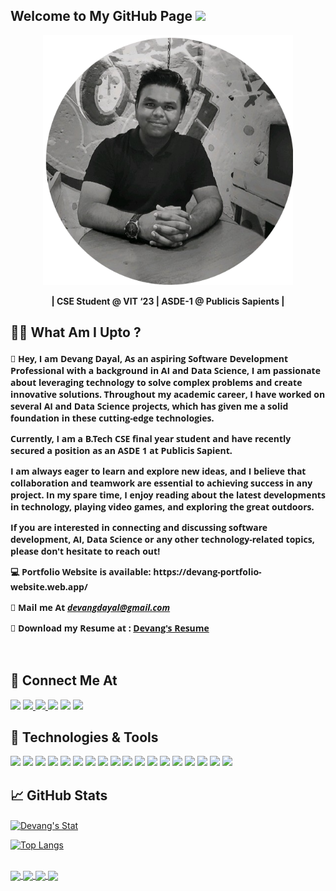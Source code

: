 ## Welcome to My GitHub Page <img src="https://raw.githubusercontent.com/MartinHeinz/MartinHeinz/master/wave.gif" width=30>

<!---<img src="https://img.shields.io/badge/DevangDayal-043EFB?style=for-the-badge&logo=DevangDayal&logoColor=white" alt="devangdayal"/>-->
<div align="center">
  <img  src="images/DCD_Curved.png" alt="DevangDayal" class="rounded" width=400px></img>
  
 <b> | CSE Student @ VIT ‘23 | ASDE-1 @ Publicis Sapients | </b>
</div>

## 👩‍💻 What Am I Upto ?

<div>
 <font face="Open Sans">
 <h4>
   <p>
   👋 Hey, I am Devang Dayal, As an aspiring Software Development Professional with a background in AI and Data Science, I am passionate about leveraging technology to solve complex problems and create innovative solutions. Throughout my academic career, I have worked on several AI and Data Science projects, which has given me a solid foundation in these cutting-edge technologies.
   </p>
<p>
Currently, I am a B.Tech CSE final year student and have recently secured a position as an ASDE 1 at Publicis Sapient. 
  </p>
<p>
I am always eager to learn and explore new ideas, and I believe that collaboration and teamwork are essential to achieving success in any project. In my spare time, I enjoy reading about the latest developments in technology, playing video games, and exploring the great outdoors.
</p>
<p>
If you are interested in connecting and discussing software development, AI, Data Science or any other technology-related topics, please don't hesitate to reach out!
  </p>
<p>
💻 Portfolio Website is available: https://devang-portfolio-website.web.app/
   
   <p>📧 Mail me At  <u><em> devangdayal@gmail.com  </em> </u></p>
   <p>📧 Download my Resume at : <a href="https://drive.google.com/file/d/17Qo3iVm75g97dSFmACCSXGLo78ecC91x/view?usp=sharing" alt="DevangDayal">Devang's Resume</a></p>
<br>  
 </h4>
 </font>
</div>

## 📱 Connect Me At
<div>
 <a href="https://github.com/devangdayal"> <img src="https://img.shields.io/badge/GitHub-100000?style=for-the-badge&logo=github&logoColor=white" /></a>
 <a href="https://linkedin.com/in/devangdayal/"> <img src="https://img.shields.io/badge/LinkedIn-0077B5?style=for-the-badge&logo=linkedin&logoColor=white" /> </a> 
 <a href="https://medium.com/@devangdayal"> <img src="https://img.shields.io/badge/Medium-12100E?style=for-the-badge&logo=medium&logoColor=white" /> </a>
 <a href="https://twitter.com/devangdayal"> <img src="https://img.shields.io/badge/Twitter-1DA1F2?style=for-the-badge&logo=twitter&logoColor=white" /></a>
 <a href="https://stackoverflow.com/users/16758661/devang-dayal?tab=profile"> <img src="https://img.shields.io/badge/Stack_Overflow-FE7A16?style=for-the-badge&logo=stack-overflow&logoColor=white"/></a>   
 <a href="https://www.hackerrank.com/devangdayal?hr_r=1"> <img src="https://img.shields.io/badge/-Hackerrank-2EC866?style=for-the-badge&logo=HackerRank&logoColor=white" /></a> 

</div>


## 🔧 Technologies & Tools
<div>
  <img src="https://img.shields.io/badge/Python-FFD43B?style=for-the-badge&logo=python&logoColor=darkgreen" />
  <img src="https://img.shields.io/badge/TensorFlow-FF6F00?style=for-the-badge&logo=TensorFlow&logoColor=white" />
  <img src="https://img.shields.io/badge/conda-342B029.svg?&style=for-the-badge&logo=anaconda&logoColor=white"  />
  <img src="https://img.shields.io/badge/Keras-D00000?style=for-the-badge&logo=Keras&logoColor=white" />
  <img src="https://img.shields.io/badge/scikit_learn-F7931E?style=for-the-badge&logo=scikit-learn&logoColor=white" />
  <img src="https://img.shields.io/badge/Flask-000000?style=for-the-badge&logo=flask&logoColor=white" />
  <img src="https://img.shields.io/badge/MySQL-00000F?style=for-the-badge&logo=mysql&logoColor=white" />
  <img src="https://img.shields.io/badge/OpenCV-27338e?style=for-the-badge&logo=OpenCV&logoColor=white" />
  <img src="https://img.shields.io/badge/R-276DC3?style=for-the-badge&logo=r&logoColor=white" />
  <img src="https://img.shields.io/badge/Numpy-777BB4?style=for-the-badge&logo=numpy&logoColor=white" /> 
  <img src="https://img.shields.io/badge/Pandas-2C2D72?style=for-the-badge&logo=pandas&logoColor=white" /> 
  <img src="https://img.shields.io/badge/Plotly-239120?style=for-the-badge&logo=plotly&logoColor=white" />
  <img src="https://img.shields.io/badge/HTML5-E34F26?style=for-the-badge&logo=html5&logoColor=white" />
  <img src="https://img.shields.io/badge/CSS3-1572B6?style=for-the-badge&logo=css3&logoColor=white" />
  <img src="https://img.shields.io/badge/C-00599C?style=for-the-badge&logo=c&logoColor=white" />
  <img src="https://img.shields.io/badge/C%2B%2B-00599C?style=for-the-badge&logo=c%2B%2B&logoColor=white" /> 
  <img src="https://img.shields.io/badge/Java-ED8B00?style=for-the-badge&logo=java&logoColor=white" /> 
  <img src="https://img.shields.io/badge/JavaScript-323330?style=for-the-badge&logo=javascript&logoColor=F7DF1E" />

</div>

## &#x1f4c8; GitHub Stats

<a href="https://github.com/devangdayal/devangdayal">
  <img align="center" src="https://github-readme-stats-git-masterrstaa-rickstaa.vercel.app/api/?username=devangdayal&show_icons=true&line_height=27&count_private=true&title_color=ff0000&text_color=000000&icon_color=2bbc8a&bg_color=ffffff" alt="Devang's Stat" />
</a>
<br>

[![Top Langs](https://github-readme-stats.vercel.app/api/top-langs/?username=devangdayal&layout=compact)]([https://github.com/devangdayal/github-readme-stats](https://github.com/devangdayal))

<br>
<div padding=10px>

<a href="https://github.com/devangdayal/TSF-Crypto-Price">
  <img align="center" src="https://github-readme-stats-git-masterrstaa-rickstaa.vercel.app/api/pin/?username=devangdayal&repo=TSF-Crypto-Price&title_color=000000&text_color=000000&icon_color=E5E7E9&bg_color=8996FF" />
</a>  
  
<a href="https://github.com/devangdayal/Streamlit-AppleStock">
  <img align="center" src="https://github-readme-stats-git-masterrstaa-rickstaa.vercel.app/api/pin/?username=devangdayal&repo=Streamlit-AppleStock&title_color=000000&text_color=000000&icon_color=F1948A&bg_color=8EFFBA" />
</a>

<a href="https://github.com/devangdayal/Climate-Change-Analysis">
  <img align="center" src="https://github-readme-stats-git-masterrstaa-rickstaa.vercel.app/api/pin/?username=devangdayal&repo=Climate-Change-Analysis&title_color=000000&text_color=000000&icon_color=E5E7E9&bg_color=D2B4DE" />
</a>

<a href="https://github.com/devangdayal/Facial-Recognition-Prosopagnosia">
  <img align="center" src="https://github-readme-stats-git-masterrstaa-rickstaa.vercel.app/api/pin/?username=devangdayal&repo=Facial-Recognition-Prosopagnosia&title_color=000000&text_color=000000&icon_color=F1948A&bg_color=FADBD8" />
</a>
 

</div>


